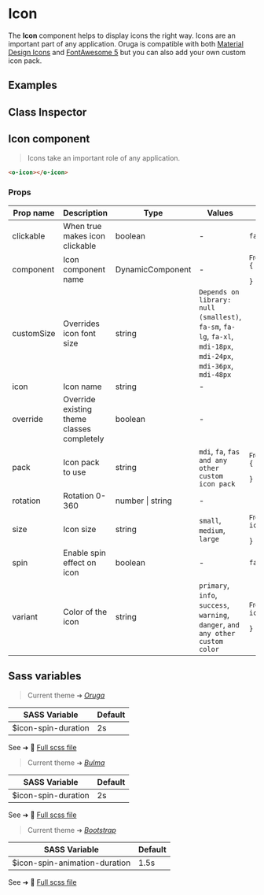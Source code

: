 # Icon

<div class="vp-doc">

The **Icon** component helps to display icons the right way. Icons are an important part of any application.
Oruga is compatible with both [Material Design Icons](https://materialdesignicons.com/) and [FontAwesome 5](https://fontawesome.com/) but you can also add your own custom icon pack.

</div>

<div class="vp-example">

## Examples

<example-icon />

</div>

<div class="vp-example">

## Class Inspector

<inspector-icon-viewer />

</div>

<div class="vp-doc">

## Icon component

> Icons take an important role of any application.

```html
<o-icon></o-icon>
```

### Props

| Prop name  | Description                                | Type             | Values                                                                                                           | Default                                                                                                                                           |
| ---------- | ------------------------------------------ | ---------------- | ---------------------------------------------------------------------------------------------------------------- | ------------------------------------------------------------------------------------------------------------------------------------------------- |
| clickable  | When true makes icon clickable             | boolean          | -                                                                                                                | <code style='white-space: nowrap; padding: 0;'>false</code>                                                                                       |
| component  | Icon component name                        | DynamicComponent | -                                                                                                                | <div><small>From <b>config</b>:</small></div><code style='white-space: nowrap; padding: 0;'>{<br>&nbsp;&nbsp;iconComponent: undefined<br>}</code> |
| customSize | Overrides icon font size                   | string           | `Depends on library: null (smallest)`, `fa-sm`, `fa-lg`, `fa-xl`, `mdi-18px`, `mdi-24px`, `mdi-36px`, `mdi-48px` |                                                                                                                                                   |
| icon       | Icon name                                  | string           | -                                                                                                                |                                                                                                                                                   |
| override   | Override existing theme classes completely | boolean          | -                                                                                                                |                                                                                                                                                   |
| pack       | Icon pack to use                           | string           | `mdi`, `fa`, `fas and any other custom icon pack`                                                                | <div><small>From <b>config</b>:</small></div><code style='white-space: nowrap; padding: 0;'>{<br>&nbsp;&nbsp;iconPack: "mdi"<br>}</code>          |
| rotation   | Rotation 0-360                             | number \| string | -                                                                                                                |                                                                                                                                                   |
| size       | Icon size                                  | string           | `small`, `medium`, `large`                                                                                       | <div><small>From <b>config</b>:</small></div><code style='white-space: nowrap; padding: 0;'>icon: {<br>&nbsp;&nbsp;size: undefined<br>}</code>    |
| spin       | Enable spin effect on icon                 | boolean          | -                                                                                                                | <code style='white-space: nowrap; padding: 0;'>false</code>                                                                                       |
| variant    | Color of the icon                          | string           | `primary`, `info`, `success`, `warning`, `danger`, `and any other custom color`                                  | <div><small>From <b>config</b>:</small></div><code style='white-space: nowrap; padding: 0;'>icon: {<br>&nbsp;&nbsp;variant: undefined<br>}</code> |

</div>

<div class="vp-doc">

## Sass variables

<div class="theme-oruga">

> Current theme ➜ _[Oruga](https://github.com/oruga-ui/theme-oruga)_

| SASS Variable       | Default |
| ------------------- | ------- |
| $icon-spin-duration | 2s      |

See ➜ 📄 [Full scss file](https://github.com/oruga-ui/theme-oruga/tree/main/src/assets/scss/components/_icon.scss)

</div>
<div class="theme-bulma">

> Current theme ➜ _[Bulma](https://github.com/oruga-ui/theme-bulma)_

| SASS Variable       | Default |
| ------------------- | ------- |
| $icon-spin-duration | 2s      |

See ➜ 📄 [Full scss file](https://github.com/oruga-ui/theme-bulma/tree/main/src/assets/scss/components/_icon.scss)

</div>
<div class="theme-bootstrap">

> Current theme ➜ _[Bootstrap](https://github.com/oruga-ui/theme-bootstrap)_

| SASS Variable                 | Default |
| ----------------------------- | ------- |
| $icon-spin-animation-duration | 1.5s    |

See ➜ 📄 [Full scss file](https://github.com/oruga-ui/theme-bootstrap/tree/main/src/assets/scss/components/_icon.scss)

</div>

</div>

